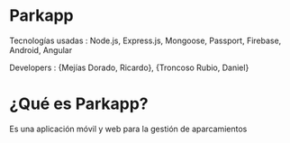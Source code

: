 # Parkapp

Tecnologías usadas : Node.js, Express.js, Mongoose, Passport, Firebase, Android, Angular 

Developers : {Mejías Dorado, Ricardo}, {Troncoso Rubio, Daniel}

# ¿Qué es Parkapp?

Es una aplicación móvil y web para la gestión de aparcamientos

